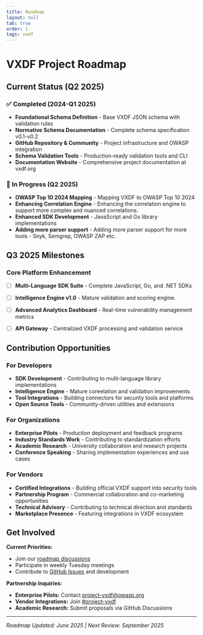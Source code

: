 ```yaml
---
title: Roadmap
layout: null
tab: true
order: 1
tags: vxdf
---
```


# VXDF Project Roadmap

## Current Status (Q2 2025)

### ✅ Completed (2024-Q1 2025)
- **Foundational Schema Definition** - Base VXDF JSON schema with validation rules
- **Normative Schema Documentation** - Complete schema specification v0.1-v0.2
- **GitHub Repository & Community** - Project infrastructure and OWASP integration
- **Schema Validation Tools** - Production-ready validation tools and CLI
- **Documentation Website** - Comprehensive project documentation at vxdf.org

### 🔄 In Progress (Q2 2025)
- **OWASP Top 10 2024 Mapping** - Mapping VXDF to OWASP Top 10 2024
- **Enhancing Correlation Engine** - Enhancing the correlation engine to support more complex and nuanced correlations.
- **Enhanced SDK Development** - JavaScript and Go library implementations
- **Adding more parser support** - Adding more parser support for more tools - Snyk, Semgrep, OWASP ZAP etc.

## Q3 2025 Milestones

### Core Platform Enhancement
- [ ] **Multi-Language SDK Suite** - Complete JavaScript, Go, and .NET SDKs
- [ ] **Intelligence Engine v1.0** - Mature validation and scoring engine.
- [ ] **Advanced Analytics Dashboard** - Real-time vulnerability management metrics
- [ ] **API Gateway** - Centralized VXDF processing and validation service


## Contribution Opportunities

### For Developers
- **SDK Development** - Contributing to multi-language library implementations
- **Intelligence Engine** - Mature coreelation and validation improvements
- **Tool Integrations** - Building connectors for security tools and platforms
- **Open Source Tools** - Community-driven utilities and extensions

### For Organizations
- **Enterprise Pilots** - Production deployment and feedback programs
- **Industry Standards Work** - Contributing to standardization efforts
- **Academic Research** - University collaboration and research projects
- **Conference Speaking** - Sharing implementation experiences and use cases

### For Vendors
- **Certified Integrations** - Building official VXDF support into security tools
- **Partnership Program** - Commercial collaboration and co-marketing opportunities
- **Technical Advisory** - Contributing to technical direction and standards
- **Marketplace Presence** - Featuring integrations in VXDF ecosystem

## Get Involved

**Current Priorities:**
- Join our [roadmap discussions](https://github.com/mihir-shah99/vxdf/discussions/categories/roadmap)
- Participate in weekly Tuesday meetings
- Contribute to [GitHub Issues](https://github.com/mihir-shah99/vxdf/issues) and development

**Partnership Inquiries:**
- **Enterprise Pilots:** Contact project-vxdf@owasp.org
- **Vendor Integrations:** Join [#project-vxdf](https://owasp.slack.com/archives/C08T85605RS)
- **Academic Research:** Submit proposals via GitHub Discussions

---
*Roadmap Updated: June 2025 | Next Review: September 2025* 